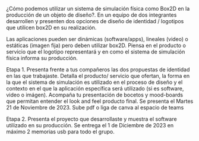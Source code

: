 ¿Cómo podemos utilizar un sistema de simulación física como Box2D en la producción de un objeto de diseño?. En un equipo de dos integrantes desarrollen y presenten dos opciones de diseño de identidad / logotipos que utilicen box2D en su realización.


Las aplicaciones pueden ser dinámicas (software/apps), lineales (video) o estáticas (imagen fija) pero deben utilizar box2D. Piensa en el producto o servicio que el logotipo representará y en como el sistema de simulación física informa su producción.

Etapa 1. Presenta frente a tus compañeros las dos propuestas de identidad en las que trabajaste. Detalla el producto/ servicio que ofertan, la forma en la que el sistema de simulación es utilizado en el proceso de diseño y el contexto en el que la aplicación específica será utilizado (si es software, video o imágen). Acompaña tu presentación de bocetos y mood-boards que permitan entender el look and feel producto final. Se presenta el Martes 21 de Noviembre de 2023. Sube pdf o liga de canva al espacio de teams

Etapa 2. Presenta el proyecto que desarrollaste y muestra el software utilizado en su producción. Se entrega el 1 de Diciembre de 2023 en máximo 2 memorias usb para todo el grupo. 
